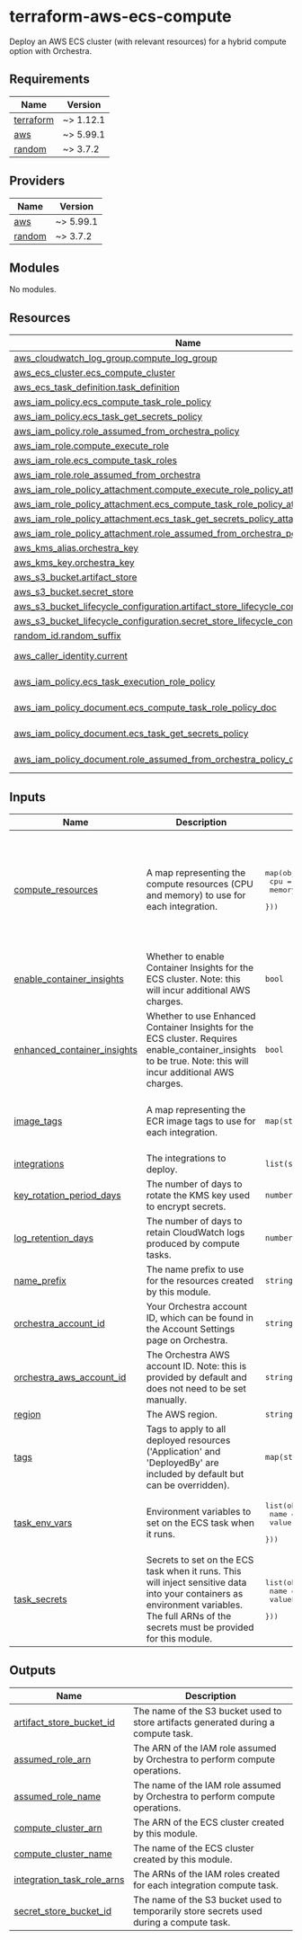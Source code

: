 <!-- markdownlint-disable MD033 -->

# terraform-aws-ecs-compute

Deploy an AWS ECS cluster (with relevant resources) for a hybrid compute option with Orchestra.

## Requirements

| Name                                                                     | Version   |
| ------------------------------------------------------------------------ | --------- |
| <a name="requirement_terraform"></a> [terraform](#requirement_terraform) | ~> 1.12.1 |
| <a name="requirement_aws"></a> [aws](#requirement_aws)                   | ~> 5.99.1 |
| <a name="requirement_random"></a> [random](#requirement_random)          | ~> 3.7.2  |

## Providers

| Name                                                      | Version   |
| --------------------------------------------------------- | --------- |
| <a name="provider_aws"></a> [aws](#provider_aws)          | ~> 5.99.1 |
| <a name="provider_random"></a> [random](#provider_random) | ~> 3.7.2  |

## Modules

No modules.

## Resources

| Name                                                                                                                                                                                   | Type        |
| -------------------------------------------------------------------------------------------------------------------------------------------------------------------------------------- | ----------- |
| [aws_cloudwatch_log_group.compute_log_group](https://registry.terraform.io/providers/hashicorp/aws/latest/docs/resources/cloudwatch_log_group)                                         | resource    |
| [aws_ecs_cluster.ecs_compute_cluster](https://registry.terraform.io/providers/hashicorp/aws/latest/docs/resources/ecs_cluster)                                                         | resource    |
| [aws_ecs_task_definition.task_definition](https://registry.terraform.io/providers/hashicorp/aws/latest/docs/resources/ecs_task_definition)                                             | resource    |
| [aws_iam_policy.ecs_compute_task_role_policy](https://registry.terraform.io/providers/hashicorp/aws/latest/docs/resources/iam_policy)                                                  | resource    |
| [aws_iam_policy.ecs_task_get_secrets_policy](https://registry.terraform.io/providers/hashicorp/aws/latest/docs/resources/iam_policy)                                                   | resource    |
| [aws_iam_policy.role_assumed_from_orchestra_policy](https://registry.terraform.io/providers/hashicorp/aws/latest/docs/resources/iam_policy)                                            | resource    |
| [aws_iam_role.compute_execute_role](https://registry.terraform.io/providers/hashicorp/aws/latest/docs/resources/iam_role)                                                              | resource    |
| [aws_iam_role.ecs_compute_task_roles](https://registry.terraform.io/providers/hashicorp/aws/latest/docs/resources/iam_role)                                                            | resource    |
| [aws_iam_role.role_assumed_from_orchestra](https://registry.terraform.io/providers/hashicorp/aws/latest/docs/resources/iam_role)                                                       | resource    |
| [aws_iam_role_policy_attachment.compute_execute_role_policy_attachment](https://registry.terraform.io/providers/hashicorp/aws/latest/docs/resources/iam_role_policy_attachment)        | resource    |
| [aws_iam_role_policy_attachment.ecs_compute_task_role_policy_attachment](https://registry.terraform.io/providers/hashicorp/aws/latest/docs/resources/iam_role_policy_attachment)       | resource    |
| [aws_iam_role_policy_attachment.ecs_task_get_secrets_policy_attachment](https://registry.terraform.io/providers/hashicorp/aws/latest/docs/resources/iam_role_policy_attachment)        | resource    |
| [aws_iam_role_policy_attachment.role_assumed_from_orchestra_policy_attachment](https://registry.terraform.io/providers/hashicorp/aws/latest/docs/resources/iam_role_policy_attachment) | resource    |
| [aws_kms_alias.orchestra_key](https://registry.terraform.io/providers/hashicorp/aws/latest/docs/resources/kms_alias)                                                                   | resource    |
| [aws_kms_key.orchestra_key](https://registry.terraform.io/providers/hashicorp/aws/latest/docs/resources/kms_key)                                                                       | resource    |
| [aws_s3_bucket.artifact_store](https://registry.terraform.io/providers/hashicorp/aws/latest/docs/resources/s3_bucket)                                                                  | resource    |
| [aws_s3_bucket.secret_store](https://registry.terraform.io/providers/hashicorp/aws/latest/docs/resources/s3_bucket)                                                                    | resource    |
| [aws_s3_bucket_lifecycle_configuration.artifact_store_lifecycle_config](https://registry.terraform.io/providers/hashicorp/aws/latest/docs/resources/s3_bucket_lifecycle_configuration) | resource    |
| [aws_s3_bucket_lifecycle_configuration.secret_store_lifecycle_config](https://registry.terraform.io/providers/hashicorp/aws/latest/docs/resources/s3_bucket_lifecycle_configuration)   | resource    |
| [random_id.random_suffix](https://registry.terraform.io/providers/hashicorp/random/latest/docs/resources/id)                                                                           | resource    |
| [aws_caller_identity.current](https://registry.terraform.io/providers/hashicorp/aws/latest/docs/data-sources/caller_identity)                                                          | data source |
| [aws_iam_policy.ecs_task_execution_role_policy](https://registry.terraform.io/providers/hashicorp/aws/latest/docs/data-sources/iam_policy)                                             | data source |
| [aws_iam_policy_document.ecs_compute_task_role_policy_doc](https://registry.terraform.io/providers/hashicorp/aws/latest/docs/data-sources/iam_policy_document)                         | data source |
| [aws_iam_policy_document.ecs_task_get_secrets_policy](https://registry.terraform.io/providers/hashicorp/aws/latest/docs/data-sources/iam_policy_document)                              | data source |
| [aws_iam_policy_document.role_assumed_from_orchestra_policy_doc](https://registry.terraform.io/providers/hashicorp/aws/latest/docs/data-sources/iam_policy_document)                   | data source |

## Inputs

| Name                                                                                                               | Description                                                                                                                                                                                | Type                                                                         | Default                                                                                                                                           | Required |
| ------------------------------------------------------------------------------------------------------------------ | ------------------------------------------------------------------------------------------------------------------------------------------------------------------------------------------ | ---------------------------------------------------------------------------- | ------------------------------------------------------------------------------------------------------------------------------------------------- | :------: |
| <a name="input_compute_resources"></a> [compute_resources](#input_compute_resources)                               | A map representing the compute resources (CPU and memory) to use for each integration.                                                                                                     | <pre>map(object({<br/> cpu = number<br/> memory = number<br/> }))</pre>      | <pre>{<br/> "dbt_core": {<br/> "cpu": 4096,<br/> "memory": 8192<br/> },<br/> "python": {<br/> "cpu": 2048,<br/> "memory": 4096<br/> }<br/>}</pre> |    no    |
| <a name="input_enable_container_insights"></a> [enable_container_insights](#input_enable_container_insights)       | Whether to enable Container Insights for the ECS cluster. Note: this will incur additional AWS charges.                                                                                    | `bool`                                                                       | `false`                                                                                                                                           |    no    |
| <a name="input_enhanced_container_insights"></a> [enhanced_container_insights](#input_enhanced_container_insights) | Whether to use Enhanced Container Insights for the ECS cluster. Requires enable_container_insights to be true. Note: this will incur additional AWS charges.                               | `bool`                                                                       | `false`                                                                                                                                           |    no    |
| <a name="input_image_tags"></a> [image_tags](#input_image_tags)                                                    | A map representing the ECR image tags to use for each integration.                                                                                                                         | `map(string)`                                                                | <pre>{<br/> "dbt_core": "2025.05.30-1",<br/> "python": "2025.05.30-1"<br/>}</pre>                                                                 |    no    |
| <a name="input_integrations"></a> [integrations](#input_integrations)                                              | The integrations to deploy.                                                                                                                                                                | `list(string)`                                                               | n/a                                                                                                                                               |   yes    |
| <a name="input_key_rotation_period_days"></a> [key_rotation_period_days](#input_key_rotation_period_days)          | The number of days to rotate the KMS key used to encrypt secrets.                                                                                                                          | `number`                                                                     | `365`                                                                                                                                             |    no    |
| <a name="input_log_retention_days"></a> [log_retention_days](#input_log_retention_days)                            | The number of days to retain CloudWatch logs produced by compute tasks.                                                                                                                    | `number`                                                                     | `90`                                                                                                                                              |    no    |
| <a name="input_name_prefix"></a> [name_prefix](#input_name_prefix)                                                 | The name prefix to use for the resources created by this module.                                                                                                                           | `string`                                                                     | n/a                                                                                                                                               |   yes    |
| <a name="input_orchestra_account_id"></a> [orchestra_account_id](#input_orchestra_account_id)                      | Your Orchestra account ID, which can be found in the Account Settings page on Orchestra.                                                                                                   | `string`                                                                     | n/a                                                                                                                                               |   yes    |
| <a name="input_orchestra_aws_account_id"></a> [orchestra_aws_account_id](#input_orchestra_aws_account_id)          | The Orchestra AWS account ID. Note: this is provided by default and does not need to be set manually.                                                                                      | `string`                                                                     | `"355563318157"`                                                                                                                                  |    no    |
| <a name="input_region"></a> [region](#input_region)                                                                | The AWS region.                                                                                                                                                                            | `string`                                                                     | n/a                                                                                                                                               |   yes    |
| <a name="input_tags"></a> [tags](#input_tags)                                                                      | Tags to apply to all deployed resources ('Application' and 'DeployedBy' are included by default but can be overridden).                                                                    | `map(string)`                                                                | `{}`                                                                                                                                              |    no    |
| <a name="input_task_env_vars"></a> [task_env_vars](#input_task_env_vars)                                           | Environment variables to set on the ECS task when it runs.                                                                                                                                 | <pre>list(object({<br/> name = string<br/> value = string<br/> }))</pre>     | `[]`                                                                                                                                              |    no    |
| <a name="input_task_secrets"></a> [task_secrets](#input_task_secrets)                                              | Secrets to set on the ECS task when it runs. This will inject sensitive data into your containers as environment variables. The full ARNs of the secrets must be provided for this module. | <pre>list(object({<br/> name = string<br/> valueFrom = string<br/> }))</pre> | `[]`                                                                                                                                              |    no    |

## Outputs

| Name                                                                                                              | Description                                                                             |
| ----------------------------------------------------------------------------------------------------------------- | --------------------------------------------------------------------------------------- |
| <a name="output_artifact_store_bucket_id"></a> [artifact_store_bucket_id](#output_artifact_store_bucket_id)       | The name of the S3 bucket used to store artifacts generated during a compute task.      |
| <a name="output_assumed_role_arn"></a> [assumed_role_arn](#output_assumed_role_arn)                               | The ARN of the IAM role assumed by Orchestra to perform compute operations.             |
| <a name="output_assumed_role_name"></a> [assumed_role_name](#output_assumed_role_name)                            | The name of the IAM role assumed by Orchestra to perform compute operations.            |
| <a name="output_compute_cluster_arn"></a> [compute_cluster_arn](#output_compute_cluster_arn)                      | The ARN of the ECS cluster created by this module.                                      |
| <a name="output_compute_cluster_name"></a> [compute_cluster_name](#output_compute_cluster_name)                   | The name of the ECS cluster created by this module.                                     |
| <a name="output_integration_task_role_arns"></a> [integration_task_role_arns](#output_integration_task_role_arns) | The ARNs of the IAM roles created for each integration compute task.                    |
| <a name="output_secret_store_bucket_id"></a> [secret_store_bucket_id](#output_secret_store_bucket_id)             | The name of the S3 bucket used to temporarily store secrets used during a compute task. |
